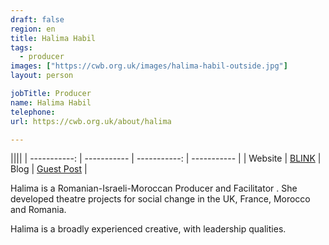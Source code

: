 ```yaml
---
draft: false
region: en
title: Halima Habil
tags:
  - producer
images: ["https://cwb.org.uk/images/halima-habil-outside.jpg"]
layout: person

jobTitle: Producer
name: Halima Habil
telephone:
url: https://cwb.org.uk/about/halima

---
```


||||
| -----------: | ----------- | -----------: | ----------- |
| Website | [BLINK](http://www.blinkdancetheatre.org/pull-up/) | Blog | [Guest Post](https://www.anewdirection.org.uk/blog/keeping-creative-at-home-how-to-create-your-own-clown-show) |

<!--Romanian lang: [Album Launch](https://fabricadepensule.ro/events/four-corners-pull-up-album-launch/) -->

<!--Not sure this is the same Producer: https://www.calvertjournal.com/articles/show/6024/nu-martisor-contemporary-romanian-design-in-london
-->

Halima is a Romanian-Israeli-Moroccan Producer and Facilitator <!-- and clown -->.
She developed theatre projects for social change in the UK, France, Morocco and Romania.

Halima is a broadly experienced creative, with leadership qualities.

<!--She is also a co-founder of the organisation [In-Play](#), which uses play to string-figure connections between people.
-->

<!--What else does our audience want to know?:
- what exactly does she do for CWB?
- achievements, reach, awards, video or example posts
- trusted endosements-->
